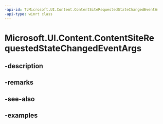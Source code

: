 ```yaml
---
-api-id: T:Microsoft.UI.Content.ContentSiteRequestedStateChangedEventArgs
-api-type: winrt class
---
```


# Microsoft.UI.Content.ContentSiteRequestedStateChangedEventArgs

<!--
public sealed class ContentSiteRequestedStateChangedEventArgs
-->


## -description

## -remarks

## -see-also

## -examples


